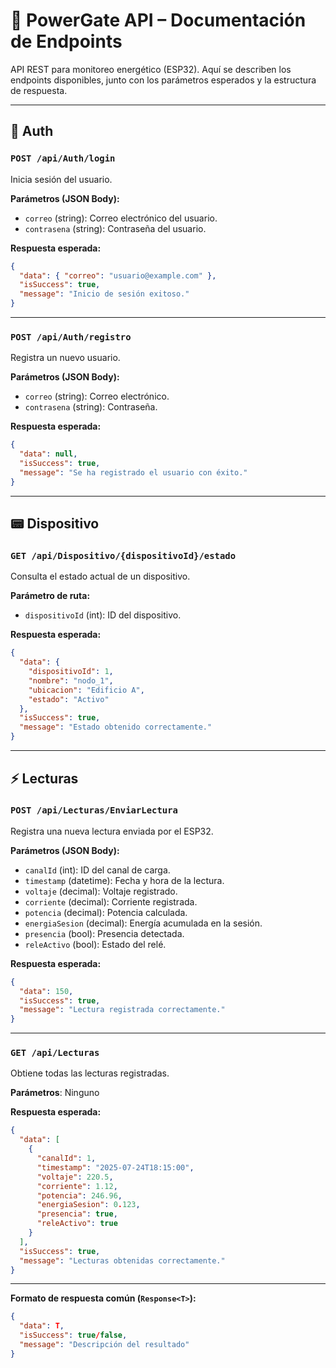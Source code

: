 
# 🔌 PowerGate API – Documentación de Endpoints

API REST para monitoreo energético (ESP32). Aquí se describen los endpoints disponibles, junto con los parámetros esperados y la estructura de respuesta.

---

## 🔐 Auth

### `POST /api/Auth/login`
Inicia sesión del usuario.

**Parámetros (JSON Body):**
- `correo` (string): Correo electrónico del usuario.
- `contrasena` (string): Contraseña del usuario.

**Respuesta esperada:**
```json
{
  "data": { "correo": "usuario@example.com" },
  "isSuccess": true,
  "message": "Inicio de sesión exitoso."
}
```

---

### `POST /api/Auth/registro`
Registra un nuevo usuario.

**Parámetros (JSON Body):**
- `correo` (string): Correo electrónico.
- `contrasena` (string): Contraseña.

**Respuesta esperada:**
```json
{
  "data": null,
  "isSuccess": true,
  "message": "Se ha registrado el usuario con éxito."
}
```

---

## 📟 Dispositivo

### `GET /api/Dispositivo/{dispositivoId}/estado`
Consulta el estado actual de un dispositivo.

**Parámetro de ruta:**
- `dispositivoId` (int): ID del dispositivo.

**Respuesta esperada:**
```json
{
  "data": {
    "dispositivoId": 1,
    "nombre": "nodo_1",
    "ubicacion": "Edificio A",
    "estado": "Activo"
  },
  "isSuccess": true,
  "message": "Estado obtenido correctamente."
}
```

---

## ⚡ Lecturas

### `POST /api/Lecturas/EnviarLectura`
Registra una nueva lectura enviada por el ESP32.

**Parámetros (JSON Body):**
- `canalId` (int): ID del canal de carga.
- `timestamp` (datetime): Fecha y hora de la lectura.
- `voltaje` (decimal): Voltaje registrado.
- `corriente` (decimal): Corriente registrada.
- `potencia` (decimal): Potencia calculada.
- `energiaSesion` (decimal): Energía acumulada en la sesión.
- `presencia` (bool): Presencia detectada.
- `releActivo` (bool): Estado del relé.

**Respuesta esperada:**
```json
{
  "data": 150,
  "isSuccess": true,
  "message": "Lectura registrada correctamente."
}
```

---

### `GET /api/Lecturas`
Obtiene todas las lecturas registradas.

**Parámetros**: Ninguno

**Respuesta esperada:**
```json
{
  "data": [
    {
      "canalId": 1,
      "timestamp": "2025-07-24T18:15:00",
      "voltaje": 220.5,
      "corriente": 1.12,
      "potencia": 246.96,
      "energiaSesion": 0.123,
      "presencia": true,
      "releActivo": true
    }
  ],
  "isSuccess": true,
  "message": "Lecturas obtenidas correctamente."
}
```

---

**Formato de respuesta común (`Response<T>`):**
```json
{
  "data": T,
  "isSuccess": true/false,
  "message": "Descripción del resultado"
}
```
